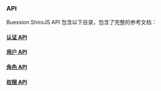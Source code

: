 ### API


Buession ShiroJS API 包含以下目录，包含了完整的参考文档：


#### [认证 API](authenticated.md)
#### [用户 API](user.md)
#### [角色 API](role.md)
#### [权限 API](permission.md)
